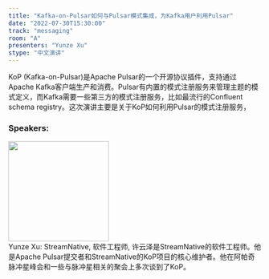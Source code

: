 ```yaml
---
title: "Kafka-on-Pulsar如何与Pulsar模式集成，为Kafka用户利用Pulsar"
date: "2022-07-30T15:30:00"
track: "messaging"
room: "A"
presenters: "Yunze Xu"
stype: "中文演讲"
---
```

KoP (Kafka-on-Pulsar)是Apache Pulsar的一个开源协议插件，支持通过Apache Kafka客户端生产和消费。Pulsar有内置的模式注册服务来管理主题的模式定义，而Kafka需要一些第三方的模式注册服务，比如最流行的Confluent schema registry。这次演讲主要是关于KoP如何利用Pulsar的模式注册服务，
 ### Speakers: 
 <img src="images/speaker/1190.png" width="200" /><br>Yunze Xu: StreamNative, 软件工程师, 许云泽是StreamNative的软件工程师。他是Apache Pulsar提交者和StreamNative的KoP项目的核心维护者。他在阿帕奇脉冲星峰会和一些与脉冲星相关的聚会上多次谈到了KoP。

 